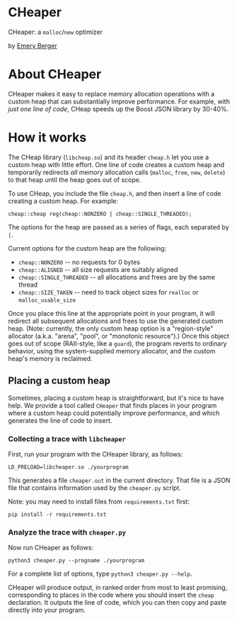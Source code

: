 # CHeaper

CHeaper: a `malloc`/`new` optimizer

by [Emery Berger](https://emeryberger.com)

# About CHeaper

CHeaper makes it easy to replace memory allocation operations with a
custom heap that can substantially improve performance. For example,
with _just one line of code_, CHeap speeds up the Boost JSON library
by 30-40%.

# How it works

The CHeap library (`libcheap.so`) and its header `cheap.h` let you use
a custom heap with little effort. One line of code creates a custom
heap and temporarily redirects _all_ memory allocation calls
(`malloc`, `free`, `new`, `delete`) to that heap until the heap goes
out of scope.

To use CHeap, you include the file `cheap.h`, and then insert a line of code creating a custom heap. For example:

    cheap::cheap reg(cheap::NONZERO | cheap::SINGLE_THREADED);

The options for the heap are passed as a series of flags, each separated by `|`.

Current options for the custom heap are the following:

* `cheap::NONZERO` -- no requests for 0 bytes
* `cheap::ALIGNED` -- all size requests are suitably aligned
* `cheap::SINGLE_THREADED` -- all allocations and frees are by the same thread
* `cheap::SIZE_TAKEN` -- need to track object sizes for `realloc` or `malloc_usable_size`

Once you place this line at the appropriate point in your program, it
will redirect all subsequent allocations and frees to use the
generated custom heap. (Note: currently, the only custom heap option
is a "region-style" allocator (a.k.a. "arena", "pool", or "monotonic
resource").) Once this object goes out of scope (RAII-style, like a
`guard`), the program reverts to ordinary behavior, using the
system-supplied memory allocator, and the custom heap's memory is
reclaimed.

## Placing a custom heap

Sometimes, placing a custom heap is straightforward, but it's nice to
have help. We provide a tool called `CHeaper` that finds places in
your program where a custom heap could potentially improve
performance, and which generates the line of code to insert.

### Collecting a trace with `libcheaper`

First, run your program with the CHeaper library, as follows:

    LD_PRELOAD=libcheaper.so ./yourprogram

This generates a file `cheaper.out` in the current directory. That file is a JSON file that contains information used by the `cheaper.py` script.

Note: you may need to install files from `requirements.txt` first:

    pip install -r requirements.txt

### Analyze the trace with `cheaper.py`

Now run CHeaper as follows:

    python3 cheaper.py --progname ./yourprogram

For a complete list of options, type `python3 cheaper.py --help`.

CHeaper will produce output, in ranked order from most to least
promising, corresponding to places in the code where you should insert
the `cheap` declaration. It outputs the line of code, which you can
then copy and paste directly into your program.

